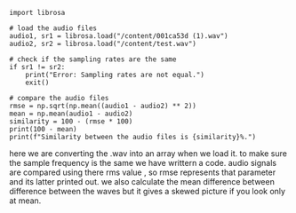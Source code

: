 ```
import librosa

# load the audio files
audio1, sr1 = librosa.load("/content/001ca53d (1).wav")
audio2, sr2 = librosa.load("/content/test.wav")

# check if the sampling rates are the same
if sr1 != sr2:
    print("Error: Sampling rates are not equal.")
    exit()

# compare the audio files
rmse = np.sqrt(np.mean((audio1 - audio2) ** 2))
mean = np.mean(audio1 - audio2)
similarity = 100 - (rmse * 100)
print(100 - mean)
print(f"Similarity between the audio files is {similarity}%.")
```
here we are converting the .wav into an array when we load it. to make sure the sample frequency is the same we have writtern a code.
audio signals are compared using there rms value , so rmse represents that parameter and its latter printed out. we also calculate the mean difference between difference between the waves but it gives a skewed picture if you look only at mean.
